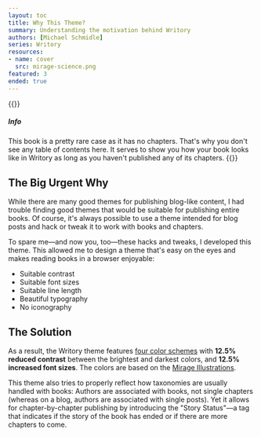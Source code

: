```yaml
---
layout: toc
title: Why This Theme?
summary: Understanding the motivation behind Writory
authors: [Michael Schmidle]
series: Writory
resources:
- name: cover
  src: mirage-science.png
featured: 3
ended: true
---
```


{{<alert class="sy-alert-info mt-5">}}
##### Info

This book is a pretty rare case as it has no chapters. That's why you don't see any table of contents here. It serves to show you how your book looks like in Writory as long as you haven't published any of its chapters.
{{</alert>}}

## The Big Urgent Why

While there are many good themes for publishing blog-like content, I had trouble finding good themes that would be suitable for publishing entire books. Of course, it's always possible to use a theme intended for blog posts and hack or tweak it to work with books and chapters.

To spare me—and now you, too—these hacks and tweaks, I developed this theme. This allowed me to design a theme that's easy on the eyes and makes reading books in a browser enjoyable:

* Suitable contrast
* Suitable font sizes
* Suitable line length
* Beautiful typography
* No iconography

## The Solution

As a result, the Writory theme features [four color schemes](/books/customizing-writory/color-scheme/) with **12.5% reduced contrast** between the brightest and darkest colors, and **12.5% increased font sizes**. The colors are based on the [Mirage Illustrations](https://icons8.com/ouch/style/mirage-1).

This theme also tries to properly reflect how taxonomies are usually handled with books: Authors are associated with books, not single chapters (whereas on a blog, authors are associated with single posts). Yet it allows for chapter-by-chapter publishing by introducing the "Story Status"—a tag that indicates if the story of the book has ended or if there are more chapters to come.
